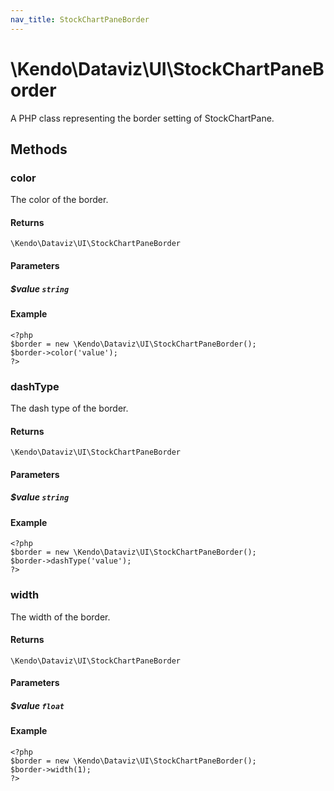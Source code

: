 ```yaml
---
nav_title: StockChartPaneBorder
---
```


# \Kendo\Dataviz\UI\StockChartPaneBorder

A PHP class representing the border setting of StockChartPane.


## Methods

### color
The color of the border.

#### Returns
`\Kendo\Dataviz\UI\StockChartPaneBorder`

#### Parameters

##### $value `string`



#### Example 
    <?php
    $border = new \Kendo\Dataviz\UI\StockChartPaneBorder();
    $border->color('value');
    ?>

### dashType
The dash type of the border.

#### Returns
`\Kendo\Dataviz\UI\StockChartPaneBorder`

#### Parameters

##### $value `string`



#### Example 
    <?php
    $border = new \Kendo\Dataviz\UI\StockChartPaneBorder();
    $border->dashType('value');
    ?>

### width
The width of the border.

#### Returns
`\Kendo\Dataviz\UI\StockChartPaneBorder`

#### Parameters

##### $value `float`



#### Example 
    <?php
    $border = new \Kendo\Dataviz\UI\StockChartPaneBorder();
    $border->width(1);
    ?>

